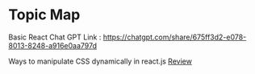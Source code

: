 # Topic Map

Basic React Chat GPT Link : https://chatgpt.com/share/675ff3d2-e078-8013-8248-a916e0aa797d

Ways to manipulate CSS dynamically in react.js [Review]()
